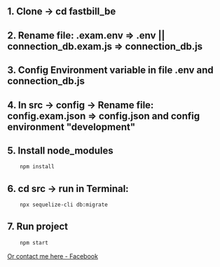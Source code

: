 ## 1. Clone -> cd fastbill_be
## 2. Rename file: .exam.env => .env || connection_db.exam.js => connection_db.js 
## 3. Config Environment variable in file .env and connection_db.js
## 4. In src -> config -> Rename file: config.exam.json => config.json and config environment "development"  
## 5. Install node_modules
```bash
    npm install
```
## 6. cd src -> run in Terminal: 
```bash
    npx sequelize-cli db:migrate
```
## 7. Run project
```bash
    npm start
```


[Or contact me here - Facebook](https://www.facebook.com/chin.tt.1509/)